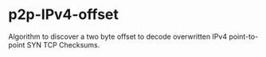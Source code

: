 # p2p-IPv4-offset
Algorithm to discover a two byte offset to decode overwritten IPv4 point-to-point SYN TCP Checksums. 
